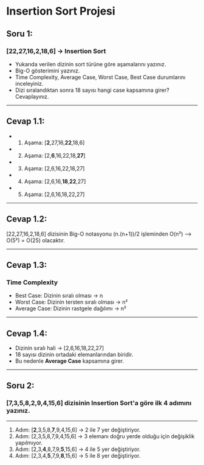 # Insertion Sort Projesi

## Soru 1:
### **[22,27,16,2,18,6]** -> Insertion Sort

- Yukarıda verilen dizinin sort türüne göre aşamalarını yazınız.
- Big-O gösterimini yazınız.
- Time Complexity, Average Case, Worst Case, Best Case durumlarını inceleyiniz.
- Dizi sıralandıktan sonra 18 sayısı hangi case kapsamına girer? Cevaplayınız.
----------------------------------------------------------------------------------------------------------------------------------------------------------
## Cevap 1.1: 
- 1. Aşama: [**2**,27,16,**22**,18,6] 
- 2. Aşama: [2,**6**,16,22,18,**27**]
- 3. Aşama: [2,6,16,22,18,27]
- 4. Aşama: [2,6,16,**18**,**22**,27]
- 5. Aşama: [2,6,16,18,22,27]
----------------------------------------------------------------------------------------------------------------------------------------------
## Cevap 1.2:
[22,27,16,2,18,6] dizisinin Big-O notasyonu (n.(n+1))/2 işleminden
O(n²) --> O(5²) = O(25) olacaktır.

-----------------------------------------------------------------------------------------------------------------------------------------------
## Cevap 1.3:
### Time Complexity
- Best Case: Dizinin sıralı olması -> n
- Worst Case: Dizinin tersten sıralı olması -> n²
- Average Case: Dizinin rastgele dağılımı -> n²
----------------------------------------------------------------------------------------------------------------------------------------------
## Cevap 1.4:
- Dizinin sıralı hali -> [2,6,16,18,22,27]
- 18 sayısı dizinin ortadaki elemanlarından biridir.
- Bu nedenle **Average Case** kapsamına girer.

---------------------------------------------------------------------------------------------------------------------------------------- 
## Soru 2: 
### **[7,3,5,8,2,9,4,15,6]** dizisinin Insertion Sort'a göre ilk 4 adımını yazınız.
--------------------------------------------------------------------------------------------------------------------------------------------------------
1. Adım: [**2**,3,5,8,**7**,9,4,15,6] -> 2 ile 7 yer değiştiriyor.
2. Adım: [2,3,5,8,7,9,4,15,6] -> 3 elemanı doğru yerde olduğu için değişiklik yapılmıyor.
3. Adım: [2,3,**4**,8,7,9,**5**,15,6] -> 4 ile 5 yer değiştiriyor.
4. Adım: [2,3,4,**5**,7,9,**8**,15,6] -> 5 ile 8 yer değiştiriyor.